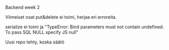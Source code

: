 Backend week 2

Viimeiset osat put&delete ei toimi, herjaa eri erroreita.

serialize ei toimi ja "TypeError: Bind parameters must not contain undefined. To pass SQL NULL specify JS null"

Uusi repo tehty, koska säätö
